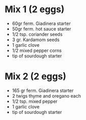 # Mix 1 (2 eggs)
  * 60gr ferm. Giadinera starter
  * 50gr ferm. hot sauce starter
  * 1/2 tsp. coriander seeds
  * 3 gr. Kardamom seeds
  * 1 garlic clove
  * 1/2 mixed pepper corns
  * tip of sourdough starter

# Mix 2 (2 eggs)
  * 165 gr ferm. Giadinera starter
  * 2 twigs thyme and oregano each
  * 1/2 tsp. mixed pepper
  * 1 garlic clove
  * tip of sourdough starter
